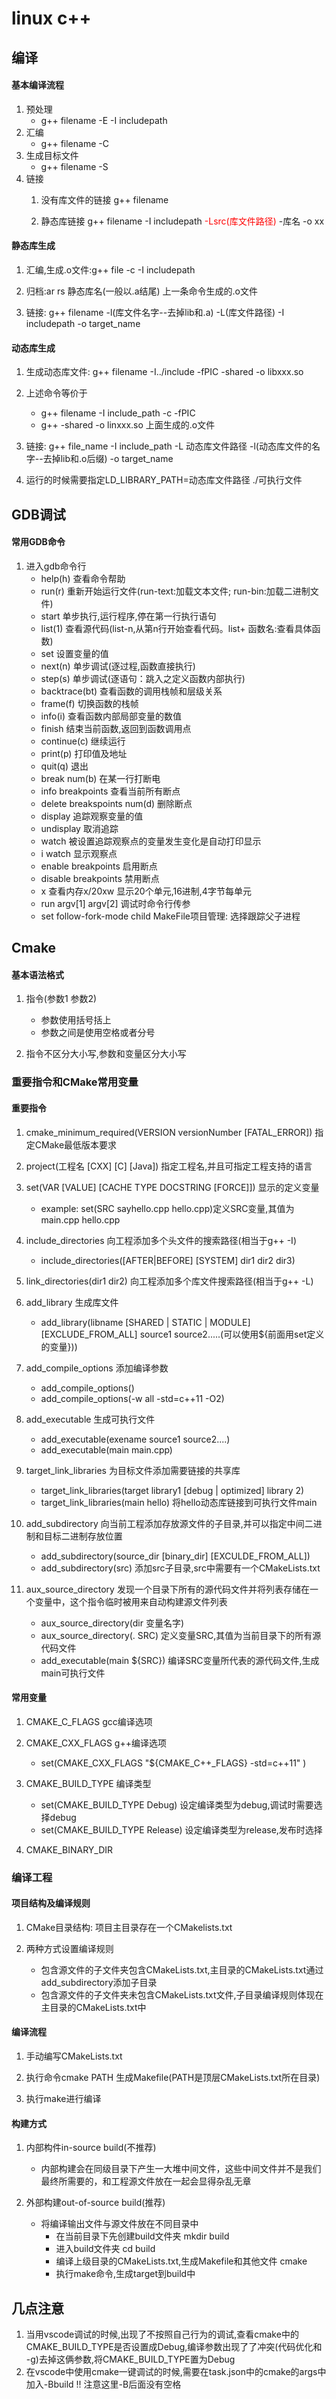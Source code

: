 # linux c++

## 编译

#### 基本编译流程

1. 预处理
	* g++ filename -E -I includepath
2. 汇编
	* g++ filename -C
3. 生成目标文件
	* g++ filename -S
4. 链接
	1. 没有库文件的链接 g++ filename
	
	2. 静态库链接 g++ filename -I includepath <font style="color:red">-Lsrc(库文件路径)</font> -库名 		-o xx

####  静态库生成

1. 汇编,生成.o文件:g++ file -c -I includepath

2. 归档:ar rs 静态库名(一般以.a结尾) 上一条命令生成的.o文件

3. 链接: g++ filename -l(库文件名字--去掉lib和.a) -L(库文件路径) -I includepath -o target_name

#### 动态库生成

1. 生成动态库文件: g++ filename -I../include -fPIC -shared -o libxxx.so

2. 上述命令等价于
	* g++ filename -I include_path -c -fPIC
	* g++ -shared -o linxxx.so 上面生成的.o文件

3. 链接: g++ file_name -I include_path -L 动态库文件路径 -l(动态库文件的名字--去掉lib和.o后缀) -o target_name

4. 运行的时候需要指定LD_LIBRARY_PATH=动态库文件路径 ./可执行文件

## GDB调试

#### 常用GDB命令

1. 进入gdb命令行
	* help(h) 查看命令帮助
	* run(r) 重新开始运行文件(run-text:加载文本文件; run-bin:加载二进制文件)
	* start 单步执行,运行程序,停在第一行执行语句
	* list(1) 查看源代码(list-n,从第n行开始查看代码。list+ 函数名:查看具体函数)
	* set 设置变量的值
	* next(n) 单步调试(逐过程,函数直接执行)
	* step(s) 单步调试(逐语句：跳入之定义函数内部执行)
	* backtrace(bt) 查看函数的调用栈帧和层级关系
	* frame(f) 切换函数的栈帧
	* info(i) 查看函数内部局部变量的数值
	* finish 结束当前函数,返回到函数调用点
	* continue(c) 继续运行
	* print(p) 打印值及地址
	* quit(q) 退出
	* break num(b) 在某一行打断电
	* info breakpoints 查看当前所有断点
	* delete breakspoints num(d) 删除断点
	* display 追踪观察变量的值
	* undisplay 取消追踪
	* watch 被设置追踪观察点的变量发生变化是自动打印显示
	* i watch 显示观察点
	* enable breakpoints 启用断点
	* disable breakpoints 禁用断点
	* x 查看内存x/20xw 显示20个单元,16进制,4字节每单元
	* run argv[1] argv[2] 调试时命令行传参
	* set follow-fork-mode child MakeFile项目管理: 选择跟踪父子进程


## Cmake

#### 基本语法格式

1. 指令(参数1 参数2)
	* 参数使用括号括上
	* 参数之间是使用空格或者分号

2. 指令不区分大小写,参数和变量区分大小写

### 重要指令和CMake常用变量


#### 重要指令
1. cmake_minimum_required(VERSION versionNumber [FATAL_ERROR]) 指定CMake最低版本要求

2. project(工程名 [CXX] [C] [Java])  指定工程名,并且可指定工程支持的语言

3. set(VAR [VALUE] [CACHE TYPE DOCSTRING [FORCE]]) 显示的定义变量
	* example: set(SRC sayhello.cpp hello.cpp)定义SRC变量,其值为main.cpp hello.cpp

4. include_directories 向工程添加多个头文件的搜索路径(相当于g++ -I)
	* include_directories\(\[AFTER\|BEFORE\] \[SYSTEM\] dir1 dir2 dir3)

5. link_directories(dir1 dir2) 向工程添加多个库文件搜索路径(相当于g++ -L)

6. add_library 生成库文件
	* add_library(libname [SHARED | STATIC | MODULE] [EXCLUDE_FROM_ALL] source1 source2.....(可以使用${前面用set定义的变量}))

7. add_compile_options 添加编译参数
	* add_compile_options()
	* add_compile_options(-w all -std=c++11 -O2)
8. add_executable 生成可执行文件
	* add_executable(exename source1 source2....)
	* add_executable(main main.cpp)

9. target_link_libraries 为目标文件添加需要链接的共享库
	* target_link_libraries(target library1 [debug | optimized] library 2)
	* target_link_libraries(main hello) 将hello动态库链接到可执行文件main

10. add_subdirectory 向当前工程添加存放源文件的子目录,并可以指定中间二进制和目标二进制存放位置
	* add_subdirectory(source_dir [binary_dir] [EXCULDE_FROM_ALL])
	* add_subdirectory(src) 添加src子目录,src中需要有一个CMakeLists.txt

11. aux_source_directory 发现一个目录下所有的源代码文件并将列表存储在一个变量中，这个指令临时被用来自动构建源文件列表
	* aux_source_directory(dir 变量名字)
	* aux_source_directory(. SRC) 定义变量SRC,其值为当前目录下的所有源代码文件
	* add_executable(main ${SRC}) 编译SRC变量所代表的源代码文件,生成main可执行文件


#### 常用变量

1. CMAKE_C_FLAGS gcc编译选项

2. CMAKE_CXX_FLAGS g++编译选项
	* set(CMAKE_CXX_FLAGS "${CMAKE_C++_FLAGS} -std=c++11" )

3. CMAKE_BUILD_TYPE 编译类型
	* set(CMAKE_BUILD_TYPE Debug) 设定编译类型为debug,调试时需要选择debug
	* set(CMAKE_BUILD_TYPE Release) 设定编译类型为release,发布时选择

4. CMAKE_BINARY_DIR


### 编译工程

#### 项目结构及编译规则

1. CMake目录结构: 项目主目录存在一个CMakelists.txt

2. 两种方式设置编译规则
	* 包含源文件的子文件夹包含CMakeLists.txt,主目录的CMakeLists.txt通过add_subdirectory添加子目录
	* 包含源文件的子文件夹未包含CMakeLists.txt文件,子目录编译规则体现在主目录的CMakeLists.txt中

#### 编译流程

1. 手动编写CMakeLists.txt

2. 执行命令cmake PATH 生成Makefile(PATH是顶层CMakeLists.txt所在目录)

3. 执行make进行编译

#### 构建方式

1. 内部构件in-source build(不推荐)
	* 内部构建会在同级目录下产生一大堆中间文件，这些中间文件并不是我们最终所需要的，和工程源文件放在一起会显得杂乱无章

2. 外部构建out-of-source build(推荐)
	* 将编译输出文件与源文件放在不同目录中
		* 在当前目录下先创建build文件夹 mkdir build
		* 进入build文件夹 cd build
		* 编译上级目录的CMakeLists.txt,生成Makefile和其他文件 cmake
		* 执行make命令,生成target到build中


## 几点注意

1. 当用vscode调试的时候,出现了不按照自己行为的调试,查看cmake中的CMAKE_BUILD_TYPE是否设置成Debug,编译参数出现了了冲突(代码优化和 -g)去掉这俩参数,将CMAKE_BUILD_TYPE置为Debug
2. 在vscode中使用cmake一键调试的时候,需要在task.json中的cmake的args中加入-Bbuild  !! 注意这里-B后面没有空格